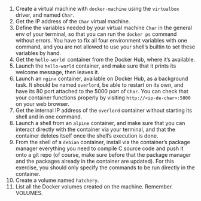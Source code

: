 1. Create a virtual machine with `docker-machine` using the `virtualbox` driver, and named `Char`.
2. Get the IP address of the `Char` virtual machine.
3. Define the variables needed by your virtual machine `Char` in the general env of your terminal, so that you can run the `docker ps` command without errors. You have to fix all four environment variables with one command, and you are not allowed to use your shell’s builtin to set these variables by hand.
4. Get the `hello-world `container from the Docker Hub, where it’s available.
5. Launch the `hello-world` container, and make sure that it prints its welcome message, then leaves it.
6. Launch an `nginx` container, available on Docker Hub, as a background task. It should be named `overlord`, be able to restart on its own, and have its 80 port attached to the 5000 port of `Char`. You can check that your container functions properly by visiting `http://<ip-de-char>:5000` on your web browser.
7. Get the internal IP address of the `overlord` container without starting its shell and in one command.
8. Launch a shell from an `alpine` container, and make sure that you can interact directly with the container via your terminal, and that the container deletes itself once the shell’s execution is done.
9. From the shell of a `debian` container, install via the container’s package manager everything you need to compile C source code and push it onto a git repo (of course, make sure before that the package manager and the packages already in the container are updated). For this exercise, you should only specify the commands to be run directly in the container.
10. Create a volume named `hatchery`.
11. List all the Docker volumes created on the machine. Remember. VOLUMES.
